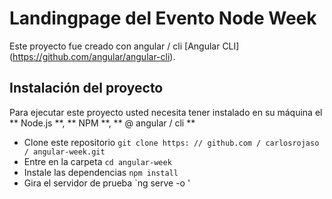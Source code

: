 # Landingpage del Evento Node Week

Este proyecto fue creado con angular / cli [Angular CLI] (https://github.com/angular/angular-cli).

## Instalación del proyecto

Para ejecutar este proyecto usted necesita tener instalado en su máquina el ** Node.js **, ** NPM **, ** @ angular / cli **

- Clone este repositorio `git clone https: // github.com / carlosrojaso / angular-week.git`
- Entre en la carpeta `cd angular-week`
- Instale las dependencias `npm install`
- Gira el servidor de prueba `ng serve -o '
